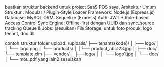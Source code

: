 buatkan struktur backend untuk project SaaS POS saya,
Arsitektur Umum
Struktur : Modular / Plugin-Style Loader
Framework: Node.js (Express.js)
Database: MySQL
ORM: Sequelize (Express) 
Auth: JWT + Role-based Access Control
Sync Engine: Offline-first dengan UUID dan sync_source tracking
Queue & Jobs: (sesuikan)
File Storage: untuk foto produk, logo tenant, doc dll

contoh struktur folder upload:
/uploads/
├── tenants{kode}/
│   ├── logo/
│   │   └── logo.png
│   └── products/
│   |    └── product_abc123.jpg
│   ├── doc/
│       └── template.xlm
├── vendor/
│   ├── logo/
│   │   └── logo1.jpg
│   └── doc/
│       └── mou.pdf
yang lain2 sesuiakan

